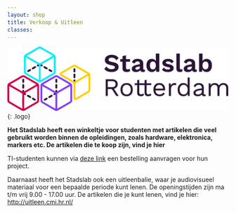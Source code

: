 ```yaml
---
layout: shop
title: Verkoop & Uitleen
classes: 
---
```


![alt text](../assets/svg/logo.svg "Stadslab"){: .logo}

**Het Stadslab heeft een winkeltje voor studenten met artikelen die veel gebruikt worden binnen de opleidingen, zoals hardware, elektronica, markers etc. De artikelen die te koop zijn, vind je hier**


TI-studenten kunnen via [deze link](https://forms.office.com/Pages/ResponsePage.aspx?id=zrpvyrp8U02GgaBihPf_RhQ4pqYG-HRFuIRpqBerVOVUMDFXNDlKN0gwSEU3NFkwU1U2TTlXN1NSNyQlQCN0PWcu) een bestelling aanvragen voor hun project.


Daarnaast heeft het Stadslab ook een uitleenbalie, waar je audiovisueel materiaal voor een bepaalde periode kunt lenen. De openingstijden zijn ma t/m vrij 9.00 - 17.00 uur.
De artikelen die je kunt lenen, vind je hier: [http://uitleen.cmi.hr.nl/ 
](http://uitleen.cmi.hr.nl/)

